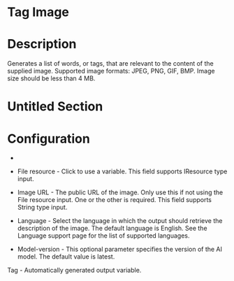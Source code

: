 ﻿# Tag Image

# Description

Generates a list of words, or tags, that are relevant to the content of the supplied
                image. Supported image formats: JPEG, PNG, GIF, BMP. Image size should be less than
                4 MB.

# Untitled Section

# Configuration

* 
* File resource - Click to use a variable. This field supports IResource type input.
* Image URL - The public URL of the image. Only use this if not using the File resource input. One or the other is required. This field supports String type input.
* Language - Select the language in which the output should retrieve the description of the image. The default language is English. See the Language support page for the list of supported languages.







* Model-version - This optional parameter specifies the version of the AI model. The default value is latest.



Tag - Automatically generated output variable.
